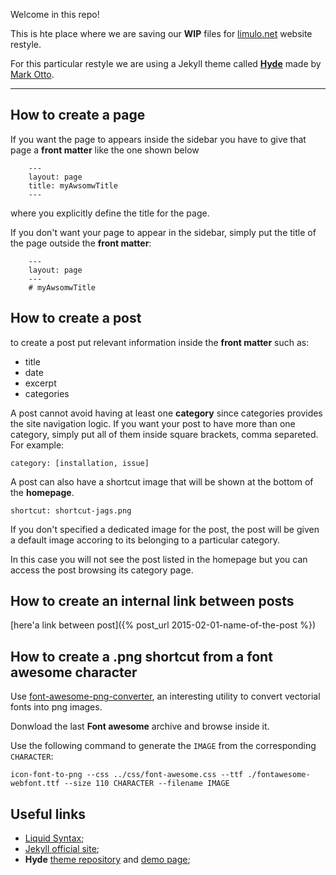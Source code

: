 Welcome in this repo!

This is hte place where we are saving our **WIP** files for [limulo.net](http://www.limulo.net) website restyle.

For this particular restyle we are using a Jekyll theme called [**Hyde**](http://hyde.getpoole.com/) made by [Mark Otto](https://twitter.com/mdo).

---

## How to create a page
If you want the page to appears inside the sidebar you have to give that page a **front matter** like the one shown below

```
	---
	layout: page
	title: myAwsomwTitle
	---
```

where you explicitly define the title for the page.

If you don't want your page to appear in the sidebar, simply put the title of the page outside the **front matter**:

```
	---
  	layout: page
  	---
	# myAwsomwTitle
```

## How to create a post

to create a post put relevant information inside the **front matter** such as:

* title
* date
* excerpt
* categories

A post cannot avoid having at least one **category** since categories provides the site navigation logic. If you want your post to have more than one category, simply put all of them inside square brackets, comma separeted. For example:

 	category: [installation, issue]

A post can also have a shortcut image that will be shown at the bottom of the **homepage**.

	shortcut: shortcut-jags.png

If you don't specified a dedicated image for the post, the post will be given a default image accoring to its belonging to a particular category.

In this case you will not see the post listed in the homepage but you can access the post browsing its category page.  

## How to create an internal link between posts

[here'a link between post]({% post_url 2015-02-01-name-of-the-post %})

## How to create a .png shortcut from a font awesome character
Use [font-awesome-png-converter](https://github.com/Pythonity/icon-font-to-png), an interesting utility to convert vectorial fonts into png images.

Donwload the last **Font awesome** archive and browse inside it.

Use the following command to generate the `IMAGE` from the corresponding `CHARACTER`:

```
icon-font-to-png --css ../css/font-awesome.css --ttf ./fontawesome-webfont.ttf --size 110 CHARACTER --filename IMAGE
```

## Useful links

* [Liquid Syntax](https://github.com/shopify/liquid/wiki/Liquid-for-Designers);
* [Jekyll official site](http://jekyllrb.com/);
* **Hyde** [theme repository](https://github.com/poole/hyde) and [demo page](http://hyde.getpoole.com/);

